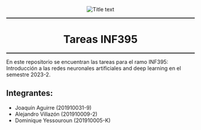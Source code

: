 <center><img src="https://www.inf.utfsm.cl/images/slides/Departamento-de-Informtica_HORIZONTAL.png" title="Title text"/></center>
<hr style="height:2px;border:none"/>
<H1 align='center'> Tareas INF395</H1>
<hr style="height:2px;border:none"/>

En este repositorio se encuentran las tareas para el ramo INF395: Introducción a las redes neuronales artificiales and deep learning en el semestre 2023-2.

## Integrantes:
* Joaquín Aguirre (201910031-9)
* Alejandro Villazón (201910009-2)
* Dominique Yessouroun (201910005-K)
